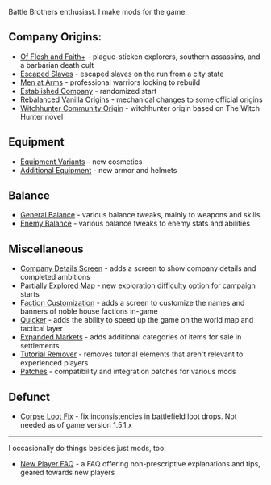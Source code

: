 Battle Brothers enthusiast. I make mods for the game:

## Company Origins:
- [Of Flesh and Faith+](https://github.com/jcsato/of_flesh_and_faith_plus) - plague-sticken explorers, southern assassins, and a barbarian death cult
- [Escaped Slaves](https://github.com/jcsato/sato_escaped_slaves_mod) - escaped slaves on the run from a city state
- [Men at Arms](https://github.com/jcsato/sato_men_at_arms_mod) - professional warriors looking to rebuild
- [Established Company](https://github.com/jcsato/sato_established_company_mod) - randomized start
- [Rebalanced Vanilla Origins](https://github.com/jcsato/sato_rebalanced_vanilla_origins) - mechanical changes to some official origins
- [Witchhunter Community Origin](https://github.com/jcsato/witchhunter_community_origin) - witchhunter origin based on The Witch Hunter novel

## Equipment
- [Equipment Variants](https://github.com/jcsato/sato_equipment_variants_mod) - new cosmetics
- [Additional Equipment](https://github.com/jcsato/sato_additional_equipment_mod) - new armor and helmets

## Balance
- [General Balance](https://github.com/jcsato/sato_balance_mod) - various balance tweaks, mainly to weapons and skills
- [Enemy Balance](https://github.com/jcsato/sato_enemy_balance_mod) - various balance tweaks to enemy stats and abilities

## Miscellaneous
- [Company Details Screen](https://github.com/jcsato/company_details_screen) - adds a screen to show company details and completed ambitions
- [Partially Explored Map](https://github.com/jcsato/partially_explored_map) - new exploration difficulty option for campaign starts
- [Faction Customization](https://github.com/jcsato/faction_customization) - adds a screen to customize the names and banners of noble house factions in-game
- [Quicker](https://github.com/jcsato/quicker) - adds the ability to speed up the game on the world map and tactical layer
- [Expanded Markets](https://github.com/jcsato/sato_expanded_markets_mod) - adds additional categories of items for sale in settlements
- [Tutorial Remover](https://github.com/jcsato/tutorial_remover) - removes tutorial elements that aren't relevant to experienced players
- [Patches](https://github.com/jcsato/bbros_mod_patches) - compatibility and integration patches for various mods

## Defunct
- [Corpse Loot Fix](https://github.com/jcsato/sato_corpse_loot_fix) - fix inconsistencies in battlefield loot drops. Not needed as of game version 1.5.1.x

---

I occasionally do things besides just mods, too:

- [New Player FAQ](https://steamcommunity.com/sharedfiles/filedetails/?id=2549815780) - a FAQ offering non-prescriptive explanations and tips, geared towards new players

<!--
**jcsato/jcsato** is a ✨ _special_ ✨ repository because its `README.md` (this file) appears on your GitHub profile.

Here are some ideas to get you started:

- 🔭 I’m currently working on ...
- 🌱 I’m currently learning ...
- 👯 I’m looking to collaborate on ...
- 🤔 I’m looking for help with ...
- 💬 Ask me about ...
- 📫 How to reach me: ...
- 😄 Pronouns: ...
- ⚡ Fun fact: ...
-->
